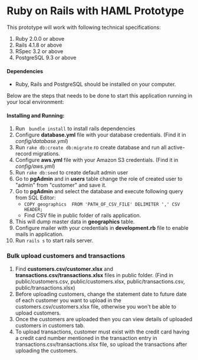# Ruby on Rails with HAML Prototype

This prototype will work with following technical specifications:
1. Ruby 2.0.0 or above
2. Rails 4.1.8 or above
3. RSpec 3.2 or above
4. PostgreSQL 9.3 or above


#### Dependencies 
* Ruby, Rails and PostgreSQL should be installed on your computer.

Below are the steps that needs to be done to start this application running in your local environment:

#### Installing and Running:
1. Run ``` bundle install``` to install rails dependencies
2. Configure **database.yml** file with your database credentials. (Find it in  _config/database.yml_)
3. Run ```rake db:create db:migrate``` ro create database and run all active-record migrations.
4. Configure **aws.yml** file with your Amazon S3 credentials. (Find it in _config/aws.yml_)
5. Run ```rake db:seed``` to create default admin user
6. Go to **pgAdmin** and in _**users**_ table change the role of created user to "admin" from "customer" and save it.
7. Go to **pgAdmin** and select the database and execute following query from SQL Editor:
   * ``` COPY geographics  FROM 'PATH_OF_CSV_FILE' DELIMITER ',' CSV HEADER; ```
   * Find CSV file in public folder of rails application.
8. This will dump master data in **geographics** table.
9. Configure mailer with your credentials in **development.rb** file to enable mails in application.
10. Run ```rails s``` to start rails server.

### Bulk upload customers and transactions
1. Find **customers.csv/customer.xlsx** and **transactions.csv/transactions.xlsx**  files in public folder. (Find in public/customers.csv, public/customers.xlsx, public/transactions.csv, public/transactions.xlsx)
2. Before uploading customers, change the statement date to future date of each customer you want to upload in the customers.csv/customers.xlsx file, otherwise you won't be able to upload customers.
3. Once the customers are uploaded then you can view details of uploaded customers in customers tab.
4. To upload transactions, customer must exist with the credit card having a credit card number mentioned in the transaction entry in transactions.csv/transactions.xlsx file, so upload the transactions after uploading the customers.